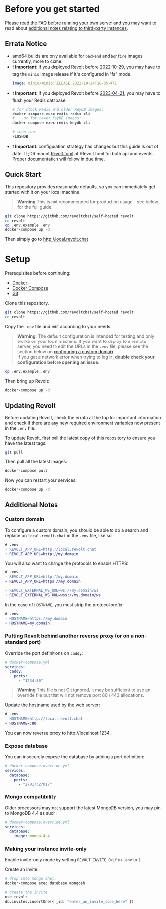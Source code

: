 # Before you get started

Please [read the FAQ before running your own server](https://developers.revolt.chat/faq/usage#guidelines-for-third-party-instances) and you may want to read about [additional notes relating to third-party instances](https://developers.revolt.chat/faq/instances).

## Errata Notice

- amd64 builds are only available for `backend` and `bonfire` images currently, more to come.
- ❗ **Important**: if you deployed Revolt before [2022-10-29](https://github.com/minio/docs/issues/624#issuecomment-1296608406), you may have to tag the `minio` image release if it's configured in "fs" mode.
  ```yml
  image: minio/minio:RELEASE.2022-10-24T18-35-07Z
  ```
- ❗ **Important**: if you deployed Revolt before [2023-04-21](https://github.com/revoltchat/backend/commit/32542a822e3de0fc8cc7b29af46c54a9284ee2de), you may have to flush your Redis database.
  ```bash
  # for stock Redis and older KeyDB images:
  docker-compose exec redis redis-cli
  # ...or for newer KeyDB images:
  docker-compose exec redis keydb-cli
  
  # then run:
  FLUSHDB
  ```
- ❗ **Important**: configuration strategy has changed but this guide is out of date
  TL;DR mount [Revolt.toml](https://github.com/revoltchat/backend/blob/main/crates/core/config/Revolt.toml) at /Revolt.toml for both api and events.
  Proper documentation will follow in due time.

## Quick Start

This repository provides reasonable defaults, so you can immediately get started with it on your local machine.

> **Warning**
> This is not recommended for production usage - see below for the full guide.

```bash
git clone https://github.com/revoltchat/self-hosted revolt
cd revolt
cp .env.example .env
docker-compose up -d
```

Then simply go to http://local.revolt.chat

# Setup

Prerequisites before continuing:

- [Docker](https://www.docker.com/)
- [Docker Compose](https://docs.docker.com/compose/)
- [Git](https://git-scm.com/)

Clone this repository.

```bash
git clone https://github.com/revoltchat/self-hosted revolt
cd revolt
```

Copy the `.env` file and edit according to your needs.

> **Warning**: The default configuration is intended for testing and only works on your local machine. If you want to deploy to a remote server, you need to edit the URLs in the `.env` file, please see the section below on [configuring a custom domain](#custom-domain). \
> If you get a network error when trying to log in, **double check your configuration before opening an issue.**

```bash
cp .env.example .env
```

Then bring up Revolt:

```bash
docker-compose up -d
```

## Updating Revolt

Before updating Revolt, check the errata at the top for important information and check if there are any new required environment variables now present in the `.env` file.

To update Revolt, first pull the latest copy of this repository to ensure you have the latest tags:

```bash
git pull
```

Then pull all the latest images:

```bash
docker-compose pull
```

Now you can restart your services:

```bash
docker-compose up -d
```

## Additional Notes

### Custom domain

To configure a custom domain, you should be able to do a search and replace on `local.revolt.chat` in the `.env` file, like so:

```diff
# .env
- REVOLT_APP_URL=http://local.revolt.chat
+ REVOLT_APP_URL=http://my.domain
```

You will also want to change the protocols to enable HTTPS:

```diff
# .env
- REVOLT_APP_URL=http://my.domain
+ REVOLT_APP_URL=https://my.domain

- REVOLT_EXTERNAL_WS_URL=ws://my.domain/ws
+ REVOLT_EXTERNAL_WS_URL=wss://my.domain/ws
```

In the case of `HOSTNAME`, you must strip the protocol prefix:

```diff
# .env
- HOSTNAME=https://my.domain
+ HOSTNAME=my.domain
```

### Putting Revolt behind another reverse proxy (or on a non-standard port)

Override the port definitions on `caddy`:

```yml
# docker-compose.yml
services:
  caddy:
    ports:
      - "1234:80"
```

> **Warning**
> This file is not Git ignored, it may be sufficient to use an override file but that will not remove port 80 / 443 allocations.

Update the hostname used by the web server:

```diff
# .env
- HOSTNAME=http://local.revolt.chat
+ HOSTNAME=:80
```

You can now reverse proxy to http://localhost:1234.

### Expose database

You can insecurely expose the database by adding a port definition:

```yml
# docker-compose.override.yml
services:
  database:
    ports:
      - "27017:27017"
```

### Mongo compatibility

Older processors may not support the latest MongoDB version, you may pin to MongoDB 4.4 as such:

```yml
# docker-compose.override.yml
services:
  database:
    image: mongo:4.4
```

### Making your instance invite-only

Enable invite-only mode by setting `REVOLT_INVITE_ONLY` in `.env` to `1`

Create an invite:

```bash
# drop into mongo shell
docker-compose exec database mongosh

# create the invite
use revolt
db.invites.insertOne({ _id: "enter_an_invite_code_here" })
```
